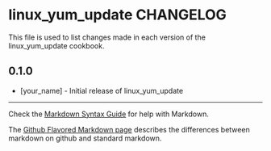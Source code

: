 linux_yum_update CHANGELOG
==========================

This file is used to list changes made in each version of the linux_yum_update cookbook.

0.1.0
-----
- [your_name] - Initial release of linux_yum_update

- - -
Check the [Markdown Syntax Guide](http://daringfireball.net/projects/markdown/syntax) for help with Markdown.

The [Github Flavored Markdown page](http://github.github.com/github-flavored-markdown/) describes the differences between markdown on github and standard markdown.
